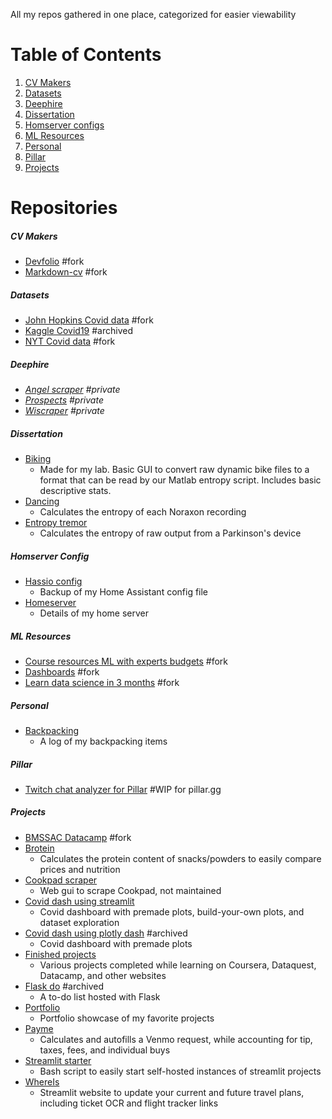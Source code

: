 All my repos gathered in one place, categorized for easier viewability
  
# Table of Contents

1. [CV Makers](#cv-makers)
8. [Datasets](#datasets)
2. [Deephire](#deephire)
3. [Dissertation](#dissertation)
4. [Homserver configs](#homeserver-config)
5. [ML Resources](#ml-resources)
6. [Personal](#personal)
7. [Pillar](#pillar)
8. [Projects](#projects)

# Repositories

##### CV Makers
* [Devfolio](https://github.com/pomkos/devfolio) #fork
* [Markdown-cv](https://github.com/pomkos/markdown-cv) #fork

##### Datasets
* [John Hopkins Covid data](https://github.com/pomkos/john-hopkins-covid-data) #fork
* [Kaggle Covid19](https://github.com/pomkos/covid19) #archived
* [NYT Covid data](https://github.com/pomkos/nyt-covid-data) #fork

##### Deephire
* [_Angel scraper_](https://github.com/pomkos/angel) _#private_
* [_Prospects_](https://github.com/pomkos/prospects) _#private_
* [_Wiscraper_](https://github.com/pomkos/wiscraper) _#private_

##### Dissertation
* [Biking](https://github.com/pomkos/biking)
  * Made for my lab. Basic GUI to convert raw dynamic bike files to a format that can be read by our Matlab entropy script. Includes basic descriptive stats.
* [Dancing](https://github.com/pomkos/dancing)
  * Calculates the entropy of each Noraxon recording
* [Entropy tremor](https://github.com/pomkos/entropy_tremor)
  * Calculates the entropy of raw output from a Parkinson's device

##### Homserver Config
* [Hassio config](https://github.com/pomkos/hassio_config)
  * Backup of my Home Assistant config file
* [Homeserver](https://github.com/pomkos/homeserver)
  * Details of my home server

##### ML Resources
* [Course resources ML with experts budgets](https://github.com/pomkos/course-resources-ml-with-experts-budgets) #fork
* [Dashboards](https://github.com/pomkos/dashboards) #fork
* [Learn data science in 3 months](https://github.com/pomkos/Learn_Data_Science_in_3_Months) #fork 

##### Personal
* [Backpacking](https://github.com/pomkos/backpacking)
  * A log of my backpacking items
##### Pillar
* [Twitch chat analyzer for Pillar](https://github.com/pomkos/twitch_chat_analysis) #WIP for pillar.gg

##### Projects
* [BMSSAC Datacamp](https://github.com/pomkos/BMSSAC_Datacamp) #fork
* [Brotein](https://github.com/pomkos/brotein)
  * Calculates the protein content of snacks/powders to easily compare prices and nutrition
* [Cookpad scraper](https://github.com/pomkos/cookpad_scrape)
  * Web gui to scrape Cookpad, not maintained
* [Covid dash using streamlit](https://github.com/pomkos/covid_dash)
  * Covid dashboard with premade plots, build-your-own plots, and dataset exploration
* [Covid dash using plotly dash](https://github.com/pomkos/covid_w_plotlydash) #archived
  * Covid dashboard with premade plots
* [Finished projects](https://github.com/pomkos/Finished-Projects)
  * Various projects completed while learning on Coursera, Dataquest, Datacamp, and other websites
* [Flask do](https://github.com/pomkos/flask_do) #archived
  * A to-do list hosted with Flask
* [Portfolio](https://github.com/pomkos/portfolio)
  * Portfolio showcase of my favorite projects
* [Payme](https://github.com/pomkos/payme)
  * Calculates and autofills a Venmo request, while accounting for tip, taxes, fees, and individual buys
* [Streamlit starter](https://github.com/pomkos/streamlit_starter)
  * Bash script to easily start self-hosted instances of streamlit projects
* [WhereIs](https://github.com/pomkos/whereis)
  * Streamlit website to update your current and future travel plans, including ticket OCR and flight tracker links

